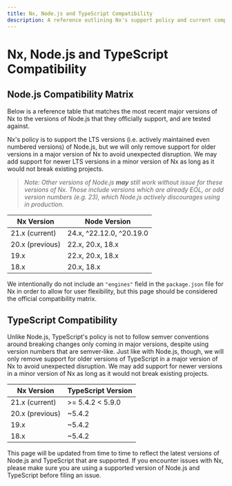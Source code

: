 ```yaml
---
title: Nx, Node.js and TypeScript Compatibility
description: A reference outlining Nx's support policy and current compatibility matrix for Node.js and TypeScript.
---
```


# Nx, Node.js and TypeScript Compatibility

## Node.js Compatibility Matrix

Below is a reference table that matches the most recent major versions of Nx to the versions of Node.js that they officially support, and are tested against.

Nx's policy is to support the LTS versions (i.e. actively maintained even numbered versions) of Node.js, but we will only remove support for older versions in a major version of Nx to avoid unexpected disruption. We may add support for newer LTS versions in a minor version of Nx as long as it would not break existing projects.

> _Note: Other versions of Node.js **may** still work without issue for these versions of Nx. Those include versions which are already EOL, or odd version numbers (e.g. 23), which Node.js actively
> discourages using in production._

| Nx Version      | Node Version             |
| --------------- | ------------------------ |
| 21.x (current)  | 24.x, ^22.12.0, ^20.19.0 |
| 20.x (previous) | 22.x, 20.x, 18.x         |
| 19.x            | 22.x, 20.x, 18.x         |
| 18.x            | 20.x, 18.x               |

We intentionally do not include an `"engines"` field in the `package.json` file for Nx in order to allow for user flexibility, but this page should be considered the official compatibility matrix.

## TypeScript Compatibility

Unlike Node.js, TypeScript's policy is not to follow semver conventions around breaking changes only coming in major versions, despite using version numbers that are semver-like. Just like with Node.js, though, we will only remove support for older versions of TypeScript in a major version of Nx to avoid unexpected disruption. We may add support for newer versions in a minor version of Nx as long as it would not break existing projects.

| Nx Version      | TypeScript Version |
| --------------- | ------------------ |
| 21.x (current)  | >= 5.4.2 < 5.9.0   |
| 20.x (previous) | ~5.4.2             |
| 19.x            | ~5.4.2             |
| 18.x            | ~5.4.2             |

This page will be updated from time to time to reflect the latest versions of Node.js and TypeScript that are supported. If you encounter issues with Nx, please make sure you are using a supported version of Node.js and TypeScript before filing an issue.
